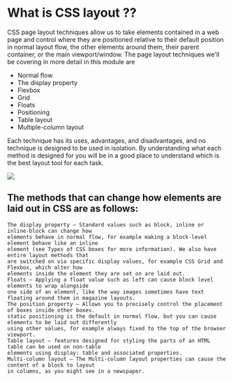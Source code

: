 # What is CSS layout ?? 
CSS page layout techniques allow us to take elements contained in a web page and control where they 
are positioned relative to their default position in normal layout flow, the other elements around 
them, their parent container, or the main viewport/window.  The page layout techniques we'll be 
covering in more detail in this module are

   * Normal flow
   * The display property
   * Flexbox
   * Grid
   * Floats
   * Positioning
   * Table layout
   * Multiple-column layout

Each technique has its uses, advantages, and disadvantages, and no technique is designed to be 
used in isolation. By understanding what each method is designed for you will be in a good place 
to understand which is the best layout tool for each task.

![](https://miro.medium.com/max/1024/1*XCZZZmhQN4rHLw2dW14BZQ.png)

## The methods that can change how elements are laid out in CSS are as follows:

    The display property — Standard values such as block, inline or inline-block can change how 
    elements behave in normal flow, for example making a block-level element behave like an inline
    element (see Types of CSS boxes for more information). We also have entire layout methods that
    are switched on via specific display values, for example CSS Grid and Flexbox, which alter how 
    elements inside the element they are set on are laid out.
    Floats — Applying a float value such as left can cause block level elements to wrap alongside 
    one side of an element, like the way images sometimes have text floating around them in magazine layouts.
    The position property — Allows you to precisely control the placement of boxes inside other boxes.
    static positioning is the default in normal flow, but you can cause elements to be laid out differently 
    using other values, for example always fixed to the top of the browser viewport.
    Table layout — features designed for styling the parts of an HTML table can be used on non-table 
    elements using display: table and associated properties.
    Multi-column layout — The Multi-column layout properties can cause the content of a block to layout
    in columns, as you might see in a newspaper.
